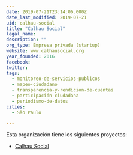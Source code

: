 ```yaml
---
date: 2019-07-21T23:14:06.000Z
date_last_modified: 2019-07-21
uid: calhau-social
title: "Calhau Social"
legal_name: 
description: ""
org_type: Empresa privada (startup)
website: www.calhausocial.org
year_founded: 2016
facebook: 
twitter: 
tags:
  - monitoreo-de-servicios-publicos
  - mapeo-ciudadano
  - transparencia-y-rendicion-de-cuentas
  - participación-ciudadana
  - periodismo-de-datos
cities: 
  - São Paulo

---
```


Esta organización tiene los siguientes proyectos:

- [Calhau Social](/i/calhau-social.html)

